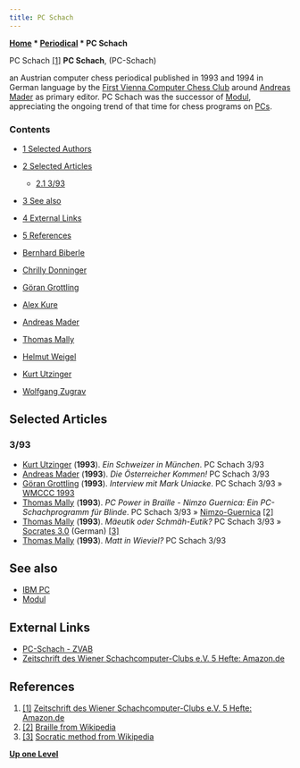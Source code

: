 ```yaml
---
title: PC Schach
---
```

**[Home](Home "Home") \* [Periodical](Periodical "Periodical") \* PC Schach**



 [](File:PC-Schach.jpg) PC Schach <a id="cite-note-1" href="#cite-ref-1">[1]</a> 
**PC Schach**, (PC-Schach)  

an Austrian computer chess periodical published in 1993 and 1994 in German language by the [First Vienna Computer Chess Club](index.php?title=First_Vienna_Computer_Chess_Club&action=edit&redlink=1 "First Vienna Computer Chess Club (page does not exist)") around [Andreas Mader](Andreas_Mader "Andreas Mader") as primary editor. PC Schach was the successor of [Modul](Modul "Modul"), appreciating the ongoing trend of that time for chess programs on [PCs](IBM_PC "IBM PC"). 



### Contents


* [1 Selected Authors](#selected-authors)
* [2 Selected Articles](#selected-articles)
	+ [2.1 3/93](#3.2f93)
* [3 See also](#see-also)
* [4 External Links](#external-links)
* [5 References](#references)






* [Bernhard Biberle](Bernhard_Biberle "Bernhard Biberle")
* [Chrilly Donninger](Chrilly_Donninger "Chrilly Donninger")
* [Göran Grottling](G%C3%B6ran_Grottling "Göran Grottling")
* [Alex Kure](Alex_Kure "Alex Kure")
* [Andreas Mader](Andreas_Mader "Andreas Mader")
* [Thomas Mally](Thomas_Mally "Thomas Mally")
* [Helmut Weigel](Helmut_Weigel "Helmut Weigel")
* [Kurt Utzinger](Kurt_Utzinger "Kurt Utzinger")
* [Wolfgang Zugrav](Wolfgang_Zugrav "Wolfgang Zugrav")


## Selected Articles


### 3/93


* [Kurt Utzinger](Kurt_Utzinger "Kurt Utzinger") (**1993**). *Ein Schweizer in München*. PC Schach 3/93
* [Andreas Mader](Andreas_Mader "Andreas Mader") (**1993**). *Die Österreicher Kommen!* PC Schach 3/93
* [Göran Grottling](G%C3%B6ran_Grottling "Göran Grottling") (**1993**). *Interview mit Mark Uniacke*. PC Schach 3/93 » [WMCCC 1993](WMCCC_1993 "WMCCC 1993")
* [Thomas Mally](Thomas_Mally "Thomas Mally") (**1993**). *PC Power in Braille - Nimzo Guernica: Ein PC-Schachprogramm für Blinde*. PC Schach 3/93 » [Nimzo-Guernica](Nimzo "Nimzo") <a id="cite-note-2" href="#cite-ref-2">[2]</a>
* [Thomas Mally](Thomas_Mally "Thomas Mally") (**1993**). *Mäeutik oder Schmäh-Eutik?* PC Schach 3/93 » [Socrates 3.0](Socrates "Socrates") (German) <a id="cite-note-3" href="#cite-ref-3">[3]</a>
* [Thomas Mally](Thomas_Mally "Thomas Mally") (**1993**). *Matt in Wieviel?* PC Schach 3/93


## See also


* [IBM PC](IBM_PC "IBM PC")
* [Modul](Modul "Modul")


## External Links


* [PC-Schach - ZVAB](https://www.zvab.com/servlet/SearchResults?an=PC-Schach&cm_sp=det-_-bdp-_-author)
* [Zeitschrift des Wiener Schachcomputer-Clubs e.V. 5 Hefte: Amazon.de](https://www.amazon.de/Zeitschrift-Wiener-Schachcomputer-Clubs-e-V-Hefte/dp/B005E45R0A)


## References


1. <a id="cite-ref-1" href="#cite-note-1">[1]</a> [Zeitschrift des Wiener Schachcomputer-Clubs e.V. 5 Hefte: Amazon.de](https://www.amazon.de/Zeitschrift-Wiener-Schachcomputer-Clubs-e-V-Hefte/dp/B005E45R0A)
2. <a id="cite-ref-2" href="#cite-note-2">[2]</a> [Braille from Wikipedia](https://en.wikipedia.org/wiki/Braille)
3. <a id="cite-ref-3" href="#cite-note-3">[3]</a> [Socratic method from Wikipedia](https://en.wikipedia.org/wiki/Socratic_method)

**[Up one Level](Periodical "Periodical")**







 
